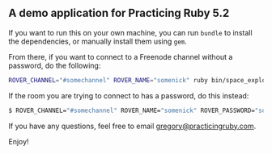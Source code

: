 ## A demo application for Practicing Ruby 5.2

If you want to run this on your own machine, you can run `bundle` to install the
dependencies, or manually install them using `gem`.

From there, if you want to connect to a Freenode channel without a password, do the
following:

```bash
ROVER_CHANNEL="#somechannel" ROVER_NAME="somenick" ruby bin/space_explorer
```

If the room you are trying to connect to has a password, do this instead:

```bash
$ ROVER_CHANNEL="#somechannel" ROVER_NAME="somenick" ROVER_PASSWORD="somepassword" ruby bin/space_explorer
```

If you have any questions, feel free to email gregory@practicingruby.com.

Enjoy!
